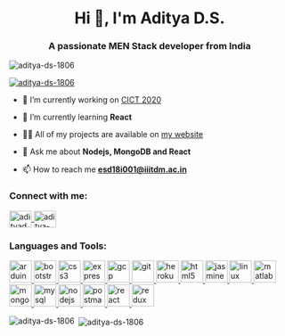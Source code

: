 <h1 align="center">Hi 👋, I'm Aditya D.S.</h1>
<h3 align="center">A passionate MEN Stack developer from India</h3>

<p align="left">
  <img src="https://komarev.com/ghpvc/?username=aditya-ds-1806&label=Profile%20views&color=3633c4&style=flat-square" alt="aditya-ds-1806" />
</p>

<p align="left">
  <a href="https://github.com/ryo-ma/github-profile-trophy"><img src="https://github-profile-trophy.vercel.app/?username=aditya-ds-1806" alt="aditya-ds-1806" /></a>
</p>

- 🔭 I’m currently working on [CICT 2020](http://www.cict2020.iiitdm.ac.in/)

- 🌱 I’m currently learning **React**

- 👨‍💻 All of my projects are available on [my website](https://udemy-projects.000webhostapp.com/myWebsite/HTML/index.html)

- 💬 Ask me about **Nodejs, MongoDB and React**

- 📫 How to reach me **esd18i001@iiitdm.ac.in**

<p align="left">
  <h3 align="left">Connect with me:</h3>
  <a href="https://dev.to/adityads1806" target="blank">
    <img align="center" src="https://cdn.jsdelivr.net/npm/simple-icons@3.0.1/icons/dev-dot-to.svg" alt="adityads1806" height="30" width="40" />
  </a>
  <a href="https://linkedin.com/in/aditya-ds" target="blank">
    <img align="center" src="https://cdn.jsdelivr.net/npm/simple-icons@3.0.1/icons/linkedin.svg" alt="aditya-ds" height="30" width="40" />
  </a>
</p>

<h3 align="left">Languages and Tools:</h3>
<p align="left">
  <a href="https://www.arduino.cc/" target="_blank">
    <img src="https://cdn.worldvectorlogo.com/logos/arduino-1.svg" alt="arduino" width="40" height="40"/>
  </a>
  <a href="https://getbootstrap.com" target="_blank">
    <img src="https://devicons.github.io/devicon/devicon.git/icons/bootstrap/bootstrap-plain.svg" alt="bootstrap" width="40" height="40"/>
  </a>
  <a href="https://www.w3schools.com/css/" target="_blank">
    <img src="https://devicons.github.io/devicon/devicon.git/icons/css3/css3-original-wordmark.svg" alt="css3" width="40" height="40"/>
  </a>
  <a href="https://expressjs.com" target="_blank">
    <img src="https://devicons.github.io/devicon/devicon.git/icons/express/express-original-wordmark.svg" alt="express" width="40" height="40"/>
  </a> 
  <a href="https://cloud.google.com" target="_blank">
    <img src="https://www.vectorlogo.zone/logos/google_cloud/google_cloud-icon.svg" alt="gcp" width="40" height="40"/>
  </a>
  <a href="https://git-scm.com/" target="_blank">
    <img src="https://www.vectorlogo.zone/logos/git-scm/git-scm-icon.svg" alt="git" width="40" height="40"/>
  </a>
  <a href="https://heroku.com" target="_blank">
    <img src="https://www.vectorlogo.zone/logos/heroku/heroku-icon.svg" alt="heroku" width="40" height="40"/>
  </a>
  <a href="https://www.w3.org/html/" target="_blank">
    <img src="https://devicons.github.io/devicon/devicon.git/icons/html5/html5-original-wordmark.svg" alt="html5" width="40" height="40"/>
  </a>
  <a href="https://jasmine.github.io/" target="_blank">
    <img src="https://www.vectorlogo.zone/logos/jasmine/jasmine-icon.svg" alt="jasmine" width="40" height="40"/>
  </a>
  <a href="https://www.linux.org/" target="_blank">
    <img src="https://devicons.github.io/devicon/devicon.git/icons/linux/linux-original.svg" alt="linux" width="40" height="40"/>
  </a>
  <a href="https://www.mathworks.com/" target="_blank">
    <img src="https://svgshare.com/i/QFw.svg" alt="matlab" width="40" height="40"/>
  </a>
  <a href="https://www.mongodb.com/" target="_blank">
    <img src="https://devicons.github.io/devicon/devicon.git/icons/mongodb/mongodb-original-wordmark.svg" alt="mongodb" width="40" height="40"/>
  </a>
  <a href="https://www.mysql.com/" target="_blank">
    <img src="https://devicons.github.io/devicon/devicon.git/icons/mysql/mysql-original-wordmark.svg" alt="mysql" width="40" height="40"/>
  </a>
  <a href="https://nodejs.org" target="_blank">
    <img src="https://devicons.github.io/devicon/devicon.git/icons/nodejs/nodejs-original-wordmark.svg" alt="nodejs" width="40" height="40"/>
  </a>
  <a href="https://postman.com" target="_blank">
    <img src="https://www.vectorlogo.zone/logos/getpostman/getpostman-icon.svg" alt="postman" width="40" height="40"/>
  </a>
  <a href="https://reactjs.org/" target="_blank">
    <img src="https://devicons.github.io/devicon/devicon.git/icons/react/react-original-wordmark.svg" alt="react" width="40" height="40"/>
  </a> 
  <a href="https://redux.js.org" target="_blank">
    <img src="https://devicons.github.io/devicon/devicon.git/icons/redux/redux-original.svg" alt="redux" width="40" height="40"/>
  </a> 
</p>

<p>
  <img align="left" src="https://github-readme-stats.vercel.app/api/top-langs?username=aditya-ds-1806&show_icons=true&theme=synthwave&locale=en&layout=compact" alt="aditya-ds-1806" />
</p>

<p>&nbsp;<img align="center" src="https://github-readme-stats.vercel.app/api?username=aditya-ds-1806&show_icons=true&theme=synthwave&locale=en" alt="aditya-ds-1806" /></p>

